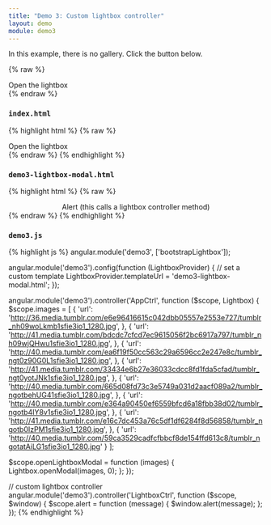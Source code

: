 ```yaml
---
title: "Demo 3: Custom lightbox controller"
layout: demo
module: demo3
---
```


In this example, there is no gallery. Click the button below.

{% raw %}
<div ng-controller="AppCtrl">
  <a ng-click="openLightboxModal(images)" class="btn btn-lg btn-success">
    Open the lightbox
  </a>
</div>
{% endraw %}

### `index.html`

{% highlight html %}
{% raw %}
<div ng-controller="AppCtrl">
  <a ng-click="openLightboxModal(images)" class="btn btn-lg btn-success">
    Open the lightbox
  </a>
</div>
{% endraw %}
{% endhighlight %}

### `demo3-lightbox-modal.html`

{% highlight html %}
{% raw %}
<div class="modal-body" ng-controller="LightboxCtrl"
    ng-swipe-left="Lightbox.nextImage()"
    ng-swipe-right="Lightbox.prevImage()">

  <!-- button -->
  <div style="text-align: center;">
    <a ng-click="alert('Image URL: ' + Lightbox.image.url)"
        class="btn btn-danger">
      Alert (this calls a lightbox controller method)
    </a>
  </div>

  <!-- image -->
  <div class="lightbox-image-container">
    <img lightbox-src="{{'\{\{Lightbox.imageUrl\}\}'}}">
  </div>

</div>
{% endraw %}
{% endhighlight %}

### `demo3.js`

{% highlight js %}
angular.module('demo3', ['bootstrapLightbox']);

angular.module('demo3').config(function (LightboxProvider) {
  // set a custom template
  LightboxProvider.templateUrl = 'demo3-lightbox-modal.html';
});

angular.module('demo3').controller('AppCtrl', function ($scope, Lightbox) {
  $scope.images = [
    {
      'url': 'http://36.media.tumblr.com/e6e96416615c042dbb05557e2553e727/tumblr_nh09woLkmb1sfie3io1_1280.jpg',
    },
    {
      'url': 'http://41.media.tumblr.com/bdcdc7cfcd7ec9615056f2bc6917a797/tumblr_nh09wjQHwu1sfie3io1_1280.jpg',
    },
    {
      'url': 'http://40.media.tumblr.com/ea6f19f50cc563c29a6596cc2e247e8c/tumblr_ngt0z90G0L1sfie3io1_1280.jpg',
    },
    {
      'url': 'http://41.media.tumblr.com/33434e6b27e36033cdcc8fd1fda5cfad/tumblr_ngt0yotJNk1sfie3io1_1280.jpg',
    },
    {
      'url': 'http://40.media.tumblr.com/665d08fd73c3e5749a031d2aacf089a2/tumblr_ngotbehUG41sfie3io1_1280.jpg',
    },
    {
      'url': 'http://40.media.tumblr.com/e364a90450ef6559bfcd6a18fbb38d02/tumblr_ngotb4IY8v1sfie3io1_1280.jpg',
    },
    {
      'url': 'http://41.media.tumblr.com/e16c7dc453a76c5df1df6284f8d56858/tumblr_ngotb0IzPM1sfie3io1_1280.jpg',
    },
    {
      'url': 'http://40.media.tumblr.com/59ca3529cadfcfbbcf8de154ffd613c8/tumblr_ngotatAiLG1sfie3io1_1280.jpg'
    }
  ];

  $scope.openLightboxModal = function (images) {
    Lightbox.openModal(images, 0);
  };
});

// custom lightbox controller
angular.module('demo3').controller('LightboxCtrl', function ($scope, $window) {
  $scope.alert = function (message) {
    $window.alert(message);
  };
});
{% endhighlight %}
